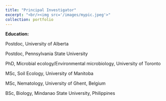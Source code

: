```yaml
---
title: "Principal Investigator"
excerpt: "<br/><img src='/images/mypic.jpeg'>"
collection: portfolio
---
```

**Education:**

Postdoc, University of Alberta

Postdoc, Pennsylvania State University

PhD, Microbial ecology/Environmental microbiology, University of Toronto

MSc, Soil Ecology, University of Manitoba

MSc, Nematology, University of Ghent, Belgium

BSc, Biology, Mindanao State University, Philippines

